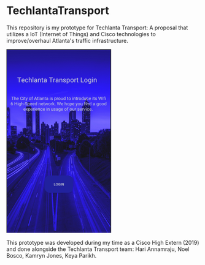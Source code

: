 # TechlantaTransport
This repository is my prototype for Techlanta Transport: A proposal that utilizes 
a IoT (Internet of Things) and Cisco technologies to improve/overhaul Atlanta's traffic infrastructure.

![Login Screen](screenshots/login_screen.png)

This prototype was developed during my time as a Cisco High Extern (2019) and done alongside
the Techlanta Transport team: Hari Annamraju, Noel Bosco, Kamryn Jones, Keya Parikh.

